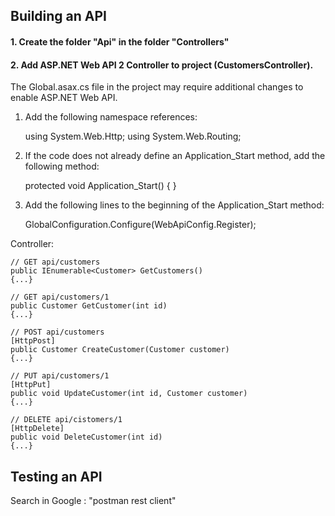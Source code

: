 ﻿##  Building an API
#### 1. Create the folder "Api" in the folder "Controllers"
#### 2. Add ASP.NET Web API 2 Controller to project (CustomersController).

The Global.asax.cs file in the project may require additional changes to enable ASP.NET Web API.

1. Add the following namespace references:

    using System.Web.Http;
    using System.Web.Routing;

2. If the code does not already define an Application_Start method, add the following method:

    protected void Application_Start()
    {
    }

3. Add the following lines to the beginning of the Application_Start method:

    GlobalConfiguration.Configure(WebApiConfig.Register);


Controller:
```
// GET api/customers
public IEnumerable<Customer> GetCustomers()
{...}
```

```
// GET api/customers/1
public Customer GetCustomer(int id)
{...}
```

```
// POST api/customers
[HttpPost]
public Customer CreateCustomer(Customer customer)
{...}
```

```
// PUT api/customers/1
[HttpPut]
public void UpdateCustomer(int id, Customer customer)
{...}
```

```
// DELETE api/cistomers/1
[HttpDelete]
public void DeleteCustomer(int id)
{...}
```

## Testing an API
Search in Google : "postman rest client"




